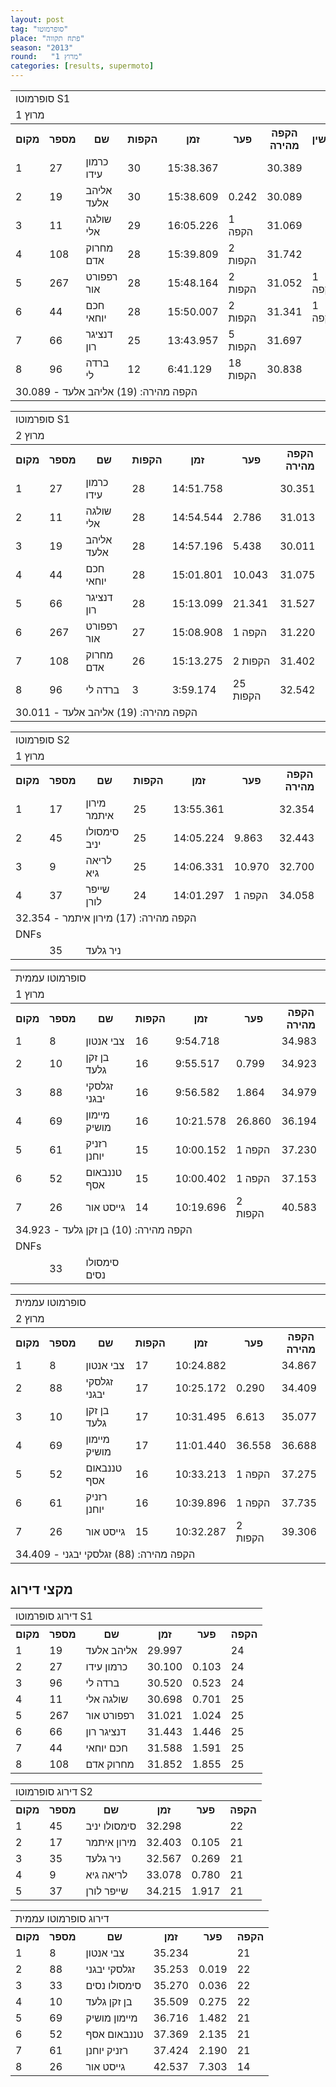 ```yaml
---
layout: post
tag: "סופרמוטו"
place: "פתח תקווה"
season: "2013"
round:   "מרוץ 1"
categories: [results, supermoto]
---
```

<table class="line_color">

<tr class="bkcolor"></tr>
<tr>
    <td colspan="99" class="title_font">סופרמוטו S1</td>
</tr>
<tr>
    <td colspan="99" class="title_font">מרוץ 1</td>
</tr>
<tr class="rnkh_bkcolor">
    <th class="rnkh_font">מקום</th>
    <th class="rnkh_font">מספר</th>
    <th class="rnkh_font">שם</th>
    <th class="rnkh_font">הקפות</th>
    <th class="rnkh_font">זמן</th>
    <th class="rnkh_font">פער</th>
    <th class="rnkh_font">הקפה מהירה</th>
    <th class="rnkh_font">עונשין</th>
</tr>
<tr class="rnk_bkcolor">
    <td class="rnk_font">1</td>
    <td class="rnk_font">27</td>
    <td class="rnk_font">כרמון עידו</td>
    <td class="rnk_font">30</td>
    <td class="rnk_font">15:38.367</td>
    <td class="rnk_font"></td>
    <td class="rnk_font">30.389</td>
    <td class="rnk_font"></td>
</tr>
<tr class="rnk_bkcolor">
    <td class="rnk_font">2</td>
    <td class="rnk_font">19</td>
    <td class="rnk_font">אליהב אלעד</td>
    <td class="rnk_font">30</td>
    <td class="rnk_font">15:38.609</td>
    <td class="rnk_font">0.242</td>
    <td class="rnk_font">30.089</td>
    <td class="rnk_font"></td>
</tr>
<tr class="rnk_bkcolor">
    <td class="rnk_font">3</td>
    <td class="rnk_font">11</td>
    <td class="rnk_font">שולגה אלי</td>
    <td class="rnk_font">29</td>
    <td class="rnk_font">16:05.226</td>
    <td class="rnk_font">1 הקפה</td>
    <td class="rnk_font">31.069</td>
    <td class="rnk_font"></td>
</tr>
<tr class="rnk_bkcolor">
    <td class="rnk_font">4</td>
    <td class="rnk_font">108</td>
    <td class="rnk_font">מחרוק אדם</td>
    <td class="rnk_font">28</td>
    <td class="rnk_font">15:39.809</td>
    <td class="rnk_font">2 הקפות</td>
    <td class="rnk_font">31.742</td>
    <td class="rnk_font"></td>
</tr>
<tr class="rnk_bkcolor">
    <td class="rnk_font">5</td>
    <td class="rnk_font">267</td>
    <td class="rnk_font">רפפורט אור</td>
    <td class="rnk_font">28</td>
    <td class="rnk_font">15:48.164</td>
    <td class="rnk_font">2 הקפות</td>
    <td class="rnk_font">31.052</td>
    <td class="rnk_font">1 הקפה</td>
</tr>
<tr class="rnk_bkcolor">
    <td class="rnk_font">6</td>
    <td class="rnk_font">44</td>
    <td class="rnk_font">חכם יוחאי</td>
    <td class="rnk_font">28</td>
    <td class="rnk_font">15:50.007</td>
    <td class="rnk_font">2 הקפות</td>
    <td class="rnk_font">31.341</td>
    <td class="rnk_font">1 הקפה</td>
</tr>
<tr class="rnk_bkcolor">
    <td class="rnk_font">7</td>
    <td class="rnk_font">66</td>
    <td class="rnk_font">דנציגר רון</td>
    <td class="rnk_font">25</td>
    <td class="rnk_font">13:43.957</td>
    <td class="rnk_font">5 הקפות</td>
    <td class="rnk_font">31.697</td>
    <td class="rnk_font"></td>
</tr>
<tr class="rnk_bkcolor">
    <td class="rnk_font">8</td>
    <td class="rnk_font">96</td>
    <td class="rnk_font">ברדה לי</td>
    <td class="rnk_font">12</td>
    <td class="rnk_font">6:41.129</td>
    <td class="rnk_font">18 הקפות</td>
    <td class="rnk_font">30.838</td>
    <td class="rnk_font"></td>
</tr>
<tr>
    <td colspan="99" class="comment_font">הקפה מהירה: (19) אליהב אלעד - 30.089</td>
</tr>

</table>

<table class="line_color">

<tr>
    <td colspan="99" class="title_font">סופרמוטו S1</td>
</tr>
<tr>
    <td colspan="99" class="title_font">מרוץ 2</td>
</tr>
<tr class="rnkh_bkcolor">
    <th class="rnkh_font">מקום</th>
    <th class="rnkh_font">מספר</th>
    <th class="rnkh_font">שם</th>
    <th class="rnkh_font">הקפות</th>
    <th class="rnkh_font">זמן</th>
    <th class="rnkh_font">פער</th>
    <th class="rnkh_font">הקפה מהירה</th>
</tr>
<tr class="rnk_bkcolor">
    <td class="rnk_font">1</td>
    <td class="rnk_font">27</td>
    <td class="rnk_font">כרמון עידו</td>
    <td class="rnk_font">28</td>
    <td class="rnk_font">14:51.758</td>
    <td class="rnk_font"></td>
    <td class="rnk_font">30.351</td>
</tr>
<tr class="rnk_bkcolor">
    <td class="rnk_font">2</td>
    <td class="rnk_font">11</td>
    <td class="rnk_font">שולגה אלי</td>
    <td class="rnk_font">28</td>
    <td class="rnk_font">14:54.544</td>
    <td class="rnk_font">2.786</td>
    <td class="rnk_font">31.013</td>
</tr>
<tr class="rnk_bkcolor">
    <td class="rnk_font">3</td>
    <td class="rnk_font">19</td>
    <td class="rnk_font">אליהב אלעד</td>
    <td class="rnk_font">28</td>
    <td class="rnk_font">14:57.196</td>
    <td class="rnk_font">5.438</td>
    <td class="rnk_font">30.011</td>
</tr>
<tr class="rnk_bkcolor">
    <td class="rnk_font">4</td>
    <td class="rnk_font">44</td>
    <td class="rnk_font">חכם יוחאי</td>
    <td class="rnk_font">28</td>
    <td class="rnk_font">15:01.801</td>
    <td class="rnk_font">10.043</td>
    <td class="rnk_font">31.075</td>
</tr>
<tr class="rnk_bkcolor">
    <td class="rnk_font">5</td>
    <td class="rnk_font">66</td>
    <td class="rnk_font">דנציגר רון</td>
    <td class="rnk_font">28</td>
    <td class="rnk_font">15:13.099</td>
    <td class="rnk_font">21.341</td>
    <td class="rnk_font">31.527</td>
</tr>
<tr class="rnk_bkcolor">
    <td class="rnk_font">6</td>
    <td class="rnk_font">267</td>
    <td class="rnk_font">רפפורט אור</td>
    <td class="rnk_font">27</td>
    <td class="rnk_font">15:08.908</td>
    <td class="rnk_font">1 הקפה</td>
    <td class="rnk_font">31.220</td>
</tr>
<tr class="rnk_bkcolor">
    <td class="rnk_font">7</td>
    <td class="rnk_font">108</td>
    <td class="rnk_font">מחרוק אדם</td>
    <td class="rnk_font">26</td>
    <td class="rnk_font">15:13.275</td>
    <td class="rnk_font">2 הקפות</td>
    <td class="rnk_font">31.402</td>
</tr>
<tr class="rnk_bkcolor">
    <td class="rnk_font">8</td>
    <td class="rnk_font">96</td>
    <td class="rnk_font">ברדה לי</td>
    <td class="rnk_font">3</td>
    <td class="rnk_font">3:59.174</td>
    <td class="rnk_font">25 הקפות</td>
    <td class="rnk_font">32.542</td>
</tr>
<tr>
    <td colspan="99" class="comment_font">הקפה מהירה: (19) אליהב אלעד - 30.011</td>
</tr>

</table>

<table class="line_color">

<tr>
    <td colspan="99" class="title_font">סופרמוטו S2</td>
</tr>
<tr>
    <td colspan="99" class="title_font">מרוץ 1</td>
</tr>
<tr class="rnkh_bkcolor">
    <th class="rnkh_font">מקום</th>
    <th class="rnkh_font">מספר</th>
    <th class="rnkh_font">שם</th>
    <th class="rnkh_font">הקפות</th>
    <th class="rnkh_font">זמן</th>
    <th class="rnkh_font">פער</th>
    <th class="rnkh_font">הקפה מהירה</th>
</tr>
<tr class="rnk_bkcolor">
    <td class="rnk_font">1</td>
    <td class="rnk_font">17</td>
    <td class="rnk_font">מירון איתמר</td>
    <td class="rnk_font">25</td>
    <td class="rnk_font">13:55.361</td>
    <td class="rnk_font"></td>
    <td class="rnk_font">32.354</td>
</tr>
<tr class="rnk_bkcolor">
    <td class="rnk_font">2</td>
    <td class="rnk_font">45</td>
    <td class="rnk_font">סימסולו יניב</td>
    <td class="rnk_font">25</td>
    <td class="rnk_font">14:05.224</td>
    <td class="rnk_font">9.863</td>
    <td class="rnk_font">32.443</td>
</tr>
<tr class="rnk_bkcolor">
    <td class="rnk_font">3</td>
    <td class="rnk_font">9</td>
    <td class="rnk_font">לריאה גיא</td>
    <td class="rnk_font">25</td>
    <td class="rnk_font">14:06.331</td>
    <td class="rnk_font">10.970</td>
    <td class="rnk_font">32.700</td>
</tr>
<tr class="rnk_bkcolor">
    <td class="rnk_font">4</td>
    <td class="rnk_font">37</td>
    <td class="rnk_font">שייפר לורן</td>
    <td class="rnk_font">24</td>
    <td class="rnk_font">14:01.297</td>
    <td class="rnk_font">1 הקפה</td>
    <td class="rnk_font">34.058</td>
</tr>
<tr>
    <td colspan="99" class="comment_font">הקפה מהירה: (17) מירון איתמר - 32.354</td>
</tr>
<tr>
    <td colspan="99" class="subtitle_font">DNFs</td>
</tr>
<tr></tr>
<tr class="rnk_bkcolor">
    <td class="rnk_font"></td>
    <td class="rnk_font">35</td>
    <td class="rnk_font">ניר גלעד</td>
    <td class="rnk_font"></td>
    <td class="rnk_font"></td>
    <td class="rnk_font"></td>
    <td class="rnk_font"></td>
</tr>

</table>

<table class="line_color">

<tr>
    <td colspan="99" class="title_font">סופרמוטו עממית</td>
</tr>
<tr>
    <td colspan="99" class="title_font">מרוץ 1</td>
</tr>
<tr class="rnkh_bkcolor">
    <th class="rnkh_font">מקום</th>
    <th class="rnkh_font">מספר</th>
    <th class="rnkh_font">שם</th>
    <th class="rnkh_font">הקפות</th>
    <th class="rnkh_font">זמן</th>
    <th class="rnkh_font">פער</th>
    <th class="rnkh_font">הקפה מהירה</th>
</tr>
<tr class="rnk_bkcolor">
    <td class="rnk_font">1</td>
    <td class="rnk_font">8</td>
    <td class="rnk_font">צבי אנטון</td>
    <td class="rnk_font">16</td>
    <td class="rnk_font">9:54.718</td>
    <td class="rnk_font"></td>
    <td class="rnk_font">34.983</td>
</tr>
<tr class="rnk_bkcolor">
    <td class="rnk_font">2</td>
    <td class="rnk_font">10</td>
    <td class="rnk_font">בן זקן גלעד</td>
    <td class="rnk_font">16</td>
    <td class="rnk_font">9:55.517</td>
    <td class="rnk_font">0.799</td>
    <td class="rnk_font">34.923</td>
</tr>
<tr class="rnk_bkcolor">
    <td class="rnk_font">3</td>
    <td class="rnk_font">88</td>
    <td class="rnk_font">זגלסקי יבגני</td>
    <td class="rnk_font">16</td>
    <td class="rnk_font">9:56.582</td>
    <td class="rnk_font">1.864</td>
    <td class="rnk_font">34.979</td>
</tr>
<tr class="rnk_bkcolor">
    <td class="rnk_font">4</td>
    <td class="rnk_font">69</td>
    <td class="rnk_font">מיימון מושיק</td>
    <td class="rnk_font">16</td>
    <td class="rnk_font">10:21.578</td>
    <td class="rnk_font">26.860</td>
    <td class="rnk_font">36.194</td>
</tr>
<tr class="rnk_bkcolor">
    <td class="rnk_font">5</td>
    <td class="rnk_font">61</td>
    <td class="rnk_font">רזניק יוחנן</td>
    <td class="rnk_font">15</td>
    <td class="rnk_font">10:00.152</td>
    <td class="rnk_font">1 הקפה</td>
    <td class="rnk_font">37.230</td>
</tr>
<tr class="rnk_bkcolor">
    <td class="rnk_font">6</td>
    <td class="rnk_font">52</td>
    <td class="rnk_font">טננבאום אסף</td>
    <td class="rnk_font">15</td>
    <td class="rnk_font">10:00.402</td>
    <td class="rnk_font">1 הקפה</td>
    <td class="rnk_font">37.153</td>
</tr>
<tr class="rnk_bkcolor">
    <td class="rnk_font">7</td>
    <td class="rnk_font">26</td>
    <td class="rnk_font">גייסט אור</td>
    <td class="rnk_font">14</td>
    <td class="rnk_font">10:19.696</td>
    <td class="rnk_font">2 הקפות</td>
    <td class="rnk_font">40.583</td>
</tr>
<tr>
    <td colspan="99" class="comment_font">הקפה מהירה: (10) בן זקן גלעד - 34.923</td>
</tr>
<tr>
    <td colspan="99" class="subtitle_font">DNFs</td>
</tr>
<tr class="rnk_bkcolor">
    <td class="rnk_font"></td>
    <td class="rnk_font">33</td>
    <td class="rnk_font">סימסולו נסים</td>
    <td class="rnk_font"></td>
    <td class="rnk_font"></td>
    <td class="rnk_font"></td>
    <td class="rnk_font"></td>
</tr>

</table>

<table class="line_color">

<tr>
    <td colspan="99" class="title_font">סופרמוטו עממית</td>
</tr>
<tr>
    <td colspan="99" class="title_font">מרוץ 2</td>
</tr>
<tr class="rnkh_bkcolor">
    <th class="rnkh_font">מקום</th>
    <th class="rnkh_font">מספר</th>
    <th class="rnkh_font">שם</th>
    <th class="rnkh_font">הקפות</th>
    <th class="rnkh_font">זמן</th>
    <th class="rnkh_font">פער</th>
    <th class="rnkh_font">הקפה מהירה</th>
</tr>
<tr class="rnk_bkcolor">
    <td class="rnk_font">1</td>
    <td class="rnk_font">8</td>
    <td class="rnk_font">צבי אנטון</td>
    <td class="rnk_font">17</td>
    <td class="rnk_font">10:24.882</td>
    <td class="rnk_font"></td>
    <td class="rnk_font">34.867</td>
</tr>
<tr class="rnk_bkcolor">
    <td class="rnk_font">2</td>
    <td class="rnk_font">88</td>
    <td class="rnk_font">זגלסקי יבגני</td>
    <td class="rnk_font">17</td>
    <td class="rnk_font">10:25.172</td>
    <td class="rnk_font">0.290</td>
    <td class="rnk_font">34.409</td>
</tr>
<tr class="rnk_bkcolor">
    <td class="rnk_font">3</td>
    <td class="rnk_font">10</td>
    <td class="rnk_font">בן זקן גלעד</td>
    <td class="rnk_font">17</td>
    <td class="rnk_font">10:31.495</td>
    <td class="rnk_font">6.613</td>
    <td class="rnk_font">35.077</td>
</tr>
<tr class="rnk_bkcolor">
    <td class="rnk_font">4</td>
    <td class="rnk_font">69</td>
    <td class="rnk_font">מיימון מושיק</td>
    <td class="rnk_font">17</td>
    <td class="rnk_font">11:01.440</td>
    <td class="rnk_font">36.558</td>
    <td class="rnk_font">36.688</td>
</tr>
<tr class="rnk_bkcolor">
    <td class="rnk_font">5</td>
    <td class="rnk_font">52</td>
    <td class="rnk_font">טננבאום אסף</td>
    <td class="rnk_font">16</td>
    <td class="rnk_font">10:33.213</td>
    <td class="rnk_font">1 הקפה</td>
    <td class="rnk_font">37.275</td>
</tr>
<tr class="rnk_bkcolor">
    <td class="rnk_font">6</td>
    <td class="rnk_font">61</td>
    <td class="rnk_font">רזניק יוחנן</td>
    <td class="rnk_font">16</td>
    <td class="rnk_font">10:39.896</td>
    <td class="rnk_font">1 הקפה</td>
    <td class="rnk_font">37.735</td>
</tr>
<tr class="rnk_bkcolor">
    <td class="rnk_font">7</td>
    <td class="rnk_font">26</td>
    <td class="rnk_font">גייסט אור</td>
    <td class="rnk_font">15</td>
    <td class="rnk_font">10:32.287</td>
    <td class="rnk_font">2 הקפות</td>
    <td class="rnk_font">39.306</td>
</tr>
<tr>
    <td colspan="99" class="comment_font">הקפה מהירה: (88) זגלסקי יבגני - 34.409</td>
</tr>

</table>

<h2>מקצי דירוג</h2>

<table class="line_color">

<tr>
    <td colspan="99" class="title_font">דירוג סופרמוטו S1</td>
</tr>
<tr class="rnkh_bkcolor">
    <th class="rnkh_font">מקום</th>
    <th class="rnkh_font">מספר</th>
    <th class="rnkh_font">שם</th>
    <th class="rnkh_font">זמן</th>
    <th class="rnkh_font">פער</th>
    <th class="rnkh_font">הקפה</th>
</tr>
<tr class="rnk_bkcolor">
    <td class="rnk_font">1</td>
    <td class="rnk_font">19</td>
    <td class="rnk_font">אליהב אלעד</td>
    <td class="rnk_font">29.997</td>
    <td class="rnk_font"></td>
    <td class="rnk_font">24</td>
</tr>
<tr class="rnk_bkcolor">
    <td class="rnk_font">2</td>
    <td class="rnk_font">27</td>
    <td class="rnk_font">כרמון עידו</td>
    <td class="rnk_font">30.100</td>
    <td class="rnk_font">0.103</td>
    <td class="rnk_font">24</td>
</tr>
<tr class="rnk_bkcolor">
    <td class="rnk_font">3</td>
    <td class="rnk_font">96</td>
    <td class="rnk_font">ברדה לי</td>
    <td class="rnk_font">30.520</td>
    <td class="rnk_font">0.523</td>
    <td class="rnk_font">24</td>
</tr>
<tr class="rnk_bkcolor">
    <td class="rnk_font">4</td>
    <td class="rnk_font">11</td>
    <td class="rnk_font">שולגה אלי</td>
    <td class="rnk_font">30.698</td>
    <td class="rnk_font">0.701</td>
    <td class="rnk_font">25</td>
</tr>
<tr class="rnk_bkcolor">
    <td class="rnk_font">5</td>
    <td class="rnk_font">267</td>
    <td class="rnk_font">רפפורט אור</td>
    <td class="rnk_font">31.021</td>
    <td class="rnk_font">1.024</td>
    <td class="rnk_font">25</td>
</tr>
<tr class="rnk_bkcolor">
    <td class="rnk_font">6</td>
    <td class="rnk_font">66</td>
    <td class="rnk_font">דנציגר רון</td>
    <td class="rnk_font">31.443</td>
    <td class="rnk_font">1.446</td>
    <td class="rnk_font">25</td>
</tr>
<tr class="rnk_bkcolor">
    <td class="rnk_font">7</td>
    <td class="rnk_font">44</td>
    <td class="rnk_font">חכם יוחאי</td>
    <td class="rnk_font">31.588</td>
    <td class="rnk_font">1.591</td>
    <td class="rnk_font">25</td>
</tr>
<tr class="rnk_bkcolor">
    <td class="rnk_font">8</td>
    <td class="rnk_font">108</td>
    <td class="rnk_font">מחרוק אדם</td>
    <td class="rnk_font">31.852</td>
    <td class="rnk_font">1.855</td>
    <td class="rnk_font">25</td>
</tr>

</table>

<table class="line_color">

<tr>
    <td colspan="99" class="title_font">דירוג סופרמוטו S2</td>
</tr>
<tr class="rnkh_bkcolor">
    <th class="rnkh_font">מקום</th>
    <th class="rnkh_font">מספר</th>
    <th class="rnkh_font">שם</th>
    <th class="rnkh_font">זמן</th>
    <th class="rnkh_font">פער</th>
    <th class="rnkh_font">הקפה</th>
</tr>
<tr class="rnk_bkcolor">
    <td class="rnk_font">1</td>
    <td class="rnk_font">45</td>
    <td class="rnk_font">סימסולו יניב</td>
    <td class="rnk_font">32.298</td>
    <td class="rnk_font"></td>
    <td class="rnk_font">22</td>
</tr>
<tr class="rnk_bkcolor">
    <td class="rnk_font">2</td>
    <td class="rnk_font">17</td>
    <td class="rnk_font">מירון איתמר</td>
    <td class="rnk_font">32.403</td>
    <td class="rnk_font">0.105</td>
    <td class="rnk_font">21</td>
</tr>
<tr class="rnk_bkcolor">
    <td class="rnk_font">3</td>
    <td class="rnk_font">35</td>
    <td class="rnk_font">ניר גלעד</td>
    <td class="rnk_font">32.567</td>
    <td class="rnk_font">0.269</td>
    <td class="rnk_font">21</td>
</tr>
<tr class="rnk_bkcolor">
    <td class="rnk_font">4</td>
    <td class="rnk_font">9</td>
    <td class="rnk_font">לריאה גיא</td>
    <td class="rnk_font">33.078</td>
    <td class="rnk_font">0.780</td>
    <td class="rnk_font">21</td>
</tr>
<tr class="rnk_bkcolor">
    <td class="rnk_font">5</td>
    <td class="rnk_font">37</td>
    <td class="rnk_font">שייפר לורן</td>
    <td class="rnk_font">34.215</td>
    <td class="rnk_font">1.917</td>
    <td class="rnk_font">21</td>
</tr>

</table>

<table class="line_color">

<tr>
    <td colspan="99" class="title_font">דירוג סופרמוטו עממית</td>
</tr>
<tr class="rnkh_bkcolor">
    <th class="rnkh_font">מקום</th>
    <th class="rnkh_font">מספר</th>
    <th class="rnkh_font">שם</th>
    <th class="rnkh_font">זמן</th>
    <th class="rnkh_font">פער</th>
    <th class="rnkh_font">הקפה</th>
</tr>
<tr class="rnk_bkcolor">
    <td class="rnk_font">1</td>
    <td class="rnk_font">8</td>
    <td class="rnk_font">צבי אנטון</td>
    <td class="rnk_font">35.234</td>
    <td class="rnk_font"></td>
    <td class="rnk_font">21</td>
</tr>
<tr class="rnk_bkcolor">
    <td class="rnk_font">2</td>
    <td class="rnk_font">88</td>
    <td class="rnk_font">זגלסקי יבגני</td>
    <td class="rnk_font">35.253</td>
    <td class="rnk_font">0.019</td>
    <td class="rnk_font">22</td>
</tr>
<tr class="rnk_bkcolor">
    <td class="rnk_font">3</td>
    <td class="rnk_font">33</td>
    <td class="rnk_font">סימסולו נסים</td>
    <td class="rnk_font">35.270</td>
    <td class="rnk_font">0.036</td>
    <td class="rnk_font">22</td>
</tr>
<tr class="rnk_bkcolor">
    <td class="rnk_font">4</td>
    <td class="rnk_font">10</td>
    <td class="rnk_font">בן זקן גלעד</td>
    <td class="rnk_font">35.509</td>
    <td class="rnk_font">0.275</td>
    <td class="rnk_font">22</td>
</tr>
<tr class="rnk_bkcolor">
    <td class="rnk_font">5</td>
    <td class="rnk_font">69</td>
    <td class="rnk_font">מיימון מושיק</td>
    <td class="rnk_font">36.716</td>
    <td class="rnk_font">1.482</td>
    <td class="rnk_font">21</td>
</tr>
<tr class="rnk_bkcolor">
    <td class="rnk_font">6</td>
    <td class="rnk_font">52</td>
    <td class="rnk_font">טננבאום אסף</td>
    <td class="rnk_font">37.369</td>
    <td class="rnk_font">2.135</td>
    <td class="rnk_font">21</td>
</tr>
<tr class="rnk_bkcolor">
    <td class="rnk_font">7</td>
    <td class="rnk_font">61</td>
    <td class="rnk_font">רזניק יוחנן</td>
    <td class="rnk_font">37.424</td>
    <td class="rnk_font">2.190</td>
    <td class="rnk_font">21</td>
</tr>
<tr class="rnk_bkcolor">
    <td class="rnk_font">8</td>
    <td class="rnk_font">26</td>
    <td class="rnk_font">גייסט אור</td>
    <td class="rnk_font">42.537</td>
    <td class="rnk_font">7.303</td>
    <td class="rnk_font">14</td>
</tr>

</table>

